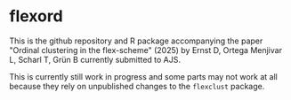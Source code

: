 # flexord

This is the github repository and R package accompanying the paper
"Ordinal clustering in the flex-scheme" (2025) by Ernst D, Ortega Menjivar L,
Scharl T, Grün B currently submitted to AJS.

This is currently still work in progress and some parts may not work at all
because they rely on unpublished changes to the `flexclust` package.
